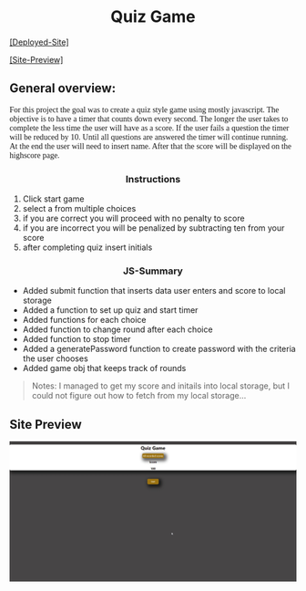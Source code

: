 <h1 style="text-align: center;">Quiz Game</h1>

[[Deployed-Site]](https://jdogcrane.github.io/QuizGame/)

[[Site-Preview]](#Site-Preview)

## General overview: 

<p style="font-family:georgia"> 
For this project the goal was to create a quiz style game using mostly javascript. The objective is to have a timer that counts down every second. The longer the user takes to complete the less time the user will have as a score. If the user fails a question the timer will be reduced by 10. Until all questions are answered the timer will continue running. At the end the user will need to insert name. After that the score will be displayed on the highscore page.
<p>

<h3 style="text-align:center;">Instructions</h3>

1. Click start game
2. select a from multiple choices
3. if you are correct you will proceed with no penalty to score
4. if you are incorrect you will be penalized by subtracting ten from your score
5. after completing quiz insert initials




<h3 style="text-align:center;">JS-Summary</h3>

* Added submit function that inserts data user enters and score to local storage
* Added a function to set up quiz and start timer
* Added functions for each choice
* Added function to change round after each choice
* Added function to stop timer
* Added a generatePassword function to create password with the criteria the user chooses
* Added game obj that keeps track of rounds

>Notes: I managed to get my score and initails into local storage, but I could not figure out how to fetch from my local storage...

## Site Preview
![alt link= this is the place for the site preview](./assests/images/preview.gif)